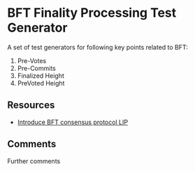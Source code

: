 # BFT Finality Processing Test Generator

A set of test generators for following key points related to BFT:

1. Pre-Votes
2. Pre-Commits
3. Finalized Height
4. PreVoted Height

## Resources

- [Introduce BFT consensus protocol LIP](https://github.com/KlayrHQ/lips/blob/master/proposals/lip-0014.md)

## Comments

Further comments
